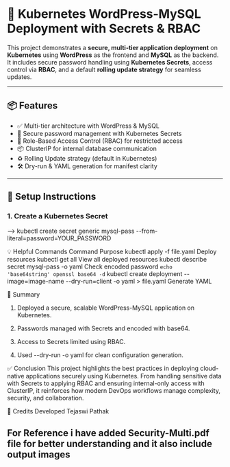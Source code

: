 # 🚀 Kubernetes WordPress-MySQL Deployment with Secrets & RBAC

This project demonstrates a **secure, multi-tier application deployment** on **Kubernetes** using **WordPress** as the frontend and **MySQL** as the backend. It includes secure password handling using **Kubernetes Secrets**, access control via **RBAC**, and a default **rolling update strategy** for seamless updates.

---

## 📦 Features

- ✅ Multi-tier architecture with WordPress & MySQL
- 🔐 Secure password management with Kubernetes Secrets
- 👤 Role-Based Access Control (RBAC) for restricted access
- 📦 ClusterIP for internal database communication
- ♻️ Rolling Update strategy (default in Kubernetes)
- 🛠 Dry-run & YAML generation for manifest clarity

---

## 🧪 Setup Instructions

### 1. **Create a Kubernetes Secret**
--> kubectl create secret generic mysql-pass --from-literal=password=YOUR_PASSWORD



💡 Helpful Commands
Command	    Purpose
kubectl   apply -f file.yaml	Deploy resources
kubectl   get all	View all deployed resources
kubectl   describe secret mysql-pass -o yaml	Check encoded password
`echo    'base64string'	openssl base64 -d`
kubectl   create deployment --image=image-name --dry-run=client -o yaml > file.yaml	Generate YAML

📝 Summary
1. Deployed a secure, scalable WordPress-MySQL application on Kubernetes.

2. Passwords managed with Secrets and encoded with base64.

3. Access to Secrets limited using RBAC.

4. Used --dry-run -o yaml for clean configuration generation.

✅ Conclusion
This project highlights the best practices in deploying cloud-native applications securely using Kubernetes. From handling sensitive data with Secrets to applying RBAC and ensuring internal-only access with ClusterIP, it reinforces how modern DevOps workflows manage complexity, security, and collaboration.


🙌 Credits
Developed Tejaswi Pathak

## **For Reference i have added Security-Multi.pdf file for better understanding and it also include output images** ##
